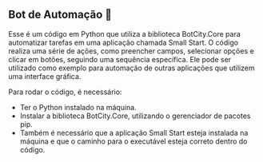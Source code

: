 ## Bot de Automação 🤖
<p>Esse é um código em Python que utiliza a biblioteca BotCity.Core para automatizar tarefas em uma aplicação chamada Small Start. O código realiza uma série de ações, como preencher campos, selecionar opções e clicar em botões, seguindo uma sequência específica. Ele pode ser utilizado como exemplo para automação de outras aplicações que utilizem uma interface gráfica.</p>
<p>Para rodar o código, é necessário:</p>
<ul>
  <li>Ter o Python instalado na máquina.</li>
  <li>Instalar a biblioteca BotCity.Core, utilizando o gerenciador de pacotes pip.</li>
  <li>Também é necessário que a aplicação Small Start esteja instalada na máquina e que o caminho para o executável esteja correto dentro do código.</li>
</ul>
